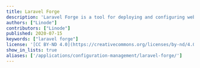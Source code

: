 ```yaml
---
title: Laravel Forge
description: 'Laravel Forge is a tool for deploying and configuring web applications developed by the makers of the Laravel framework, but can be used many other frameworks.'
authors: ["Linode"]
contributors: ["Linode"]
published: 2020-07-15
keywords: ["laravel forge"]
license: '[CC BY-ND 4.0](https://creativecommons.org/licenses/by-nd/4.0)'
show_in_lists: true
aliases: ['/applications/configuration-management/laravel-forge/']
---
```


